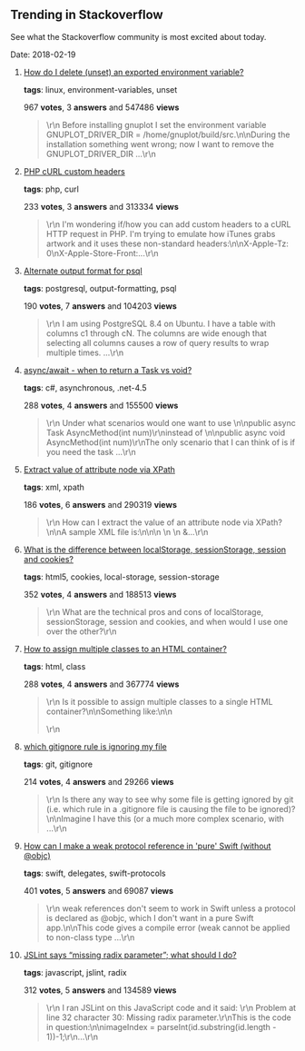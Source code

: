 ## Trending in Stackoverflow

See what the Stackoverflow community is most excited about today.

Date: 2018-02-19


1. [How do I delete (unset) an exported environment variable?](https://stackoverflow.com/questions/6877727/how-do-i-delete-unset-an-exported-environment-variable)

    **tags**: linux, environment-variables, unset
            
    967 **votes**, 3 **answers** and 547486 **views**

    > \r\n            Before installing gnuplot I set the environment variable GNUPLOT_DRIVER_DIR = /home/gnuplot/build/src.\n\nDuring the installation something went wrong; now I want to remove the GNUPLOT_DRIVER_DIR ...\r\n        

    
2. [PHP cURL custom headers](https://stackoverflow.com/questions/8115683/php-curl-custom-headers)

    **tags**: php, curl
            
    233 **votes**, 3 **answers** and 313334 **views**

    > \r\n            I'm wondering if/how you can add custom headers to a cURL HTTP request in PHP. I'm trying to emulate how iTunes grabs artwork and it uses these non-standard headers:\n\nX-Apple-Tz: 0\nX-Apple-Store-Front:...\r\n        

    
3. [Alternate output format for psql](https://stackoverflow.com/questions/9604723/alternate-output-format-for-psql)

    **tags**: postgresql, output-formatting, psql
            
    190 **votes**, 7 **answers** and 104203 **views**

    > \r\n            I am using PostgreSQL 8.4 on Ubuntu. I have a table with columns c1 through cN. The columns are wide enough that selecting all columns causes a row of query results to wrap multiple times. ...\r\n        

    
4. [async/await - when to return a Task vs void?](https://stackoverflow.com/questions/12144077/async-await-when-to-return-a-task-vs-void)

    **tags**: c#, asynchronous, .net-4.5
            
    288 **votes**, 4 **answers** and 155500 **views**

    > \r\n            Under what scenarios would one want to use \n\npublic async Task AsyncMethod(int num)\r\ninstead of \n\npublic async void AsyncMethod(int num)\r\nThe only scenario that I can think of is if you need the task ...\r\n        

    
5. [Extract value of attribute node via XPath](https://stackoverflow.com/questions/4835891/extract-value-of-attribute-node-via-xpath)

    **tags**: xml, xpath
            
    186 **votes**, 6 **answers** and 290319 **views**

    > \r\n            How can I extract the value of an attribute node via XPath?\n\nA sample XML file is:\n\n<parents name='Parents'>\n  <Parent id='1' name='Parent_1'>\n    <Children name='Children'>\n      &...\r\n        

    
6. [What is the difference between localStorage, sessionStorage, session and cookies?](https://stackoverflow.com/questions/19867599/what-is-the-difference-between-localstorage-sessionstorage-session-and-cookies)

    **tags**: html5, cookies, local-storage, session-storage
            
    352 **votes**, 4 **answers** and 188513 **views**

    > \r\n            What are the technical pros and cons of localStorage, sessionStorage, session and cookies, and when would I use one over the other?\r\n        

    
7. [How to assign multiple classes to an HTML container?](https://stackoverflow.com/questions/8722163/how-to-assign-multiple-classes-to-an-html-container)

    **tags**: html, class
            
    288 **votes**, 4 **answers** and 367774 **views**

    > \r\n            Is it possible to assign multiple classes to a single HTML container?\n\nSomething like:\n\n<article class="column, wrapper">\r\n        

    
8. [which gitignore rule is ignoring my file](https://stackoverflow.com/questions/12144633/which-gitignore-rule-is-ignoring-my-file)

    **tags**: git, gitignore
            
    214 **votes**, 4 **answers** and 29266 **views**

    > \r\n            Is there any way to see why some file is getting ignored by git (i.e. which rule in a .gitignore file is causing the file to be ignored)?\n\nImagine I have this (or a much more complex scenario, with ...\r\n        

    
9. [How can I make a weak protocol reference in 'pure' Swift (without @objc)](https://stackoverflow.com/questions/24066304/how-can-i-make-a-weak-protocol-reference-in-pure-swift-without-objc)

    **tags**: swift, delegates, swift-protocols
            
    401 **votes**, 5 **answers** and 69087 **views**

    > \r\n            weak references don't seem to work in Swift unless a protocol is declared as @objc, which I don't want in a pure Swift app.\n\nThis code gives a compile error (weak cannot be applied to non-class type ...\r\n        

    
10. [JSLint says “missing radix parameter”; what should I do?](https://stackoverflow.com/questions/7818903/jslint-says-missing-radix-parameter-what-should-i-do)

    **tags**: javascript, jslint, radix
            
    312 **votes**, 5 **answers** and 134589 **views**

    > \r\n            I ran  JSLint on this JavaScript code and it said: \r\n  Problem at line 32 character 30: Missing radix parameter.\r\nThis is the code in question:\n\nimageIndex = parseInt(id.substring(id.length - 1))-1;\r\n...\r\n        

    